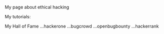 My page about ethical hacking

My tutorials:

My Hall of Fame
 ...hackerone
 ...bugcrowd
 ...openbugbounty
 ...hackerrank

